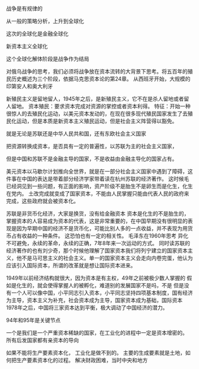 
### 
战争是有规律的

从一般的策略分析，上升到全球化

这次的全球化是金融全球化

新资本主义全球化

这个全球化解体阶段是战争作为结局

对俄乌战争的思考，我们必须将战争放在资本流转的大背景下思考。将五百年的殖民历史概述为三个阶段，依据马克思资本论的第24章。
从西班牙开始，大规模的印第安人和奥大利牙

新殖民主义是留地留人，1945年之后，是新殖民主义，它不在是杀人留地或者留人留地。
资本殖民：要求资本完成对资源的掌控或者资本利得。
特征：开始一种很惊人的去殖民化运动，以美元资本发动的，在现在很多现代殖民国家发生了去殖民化运动，但是本质是新资本主义殖民运动，但是社会主义阵营得以豁免。

就是无论是苏联还是中华人民共和国，还有东欧社会主义国家

把资源转换成资本，是否具有一定的普遍性，以苏联为主的社会主义国家，

但是中国和苏联不是金融主导的国家，不是收益由金融主导化的国家占有。

美元资本以马歇尔计划推向全世界，就是在一部分社会主义国家中遇到了障碍，这件事在中国的表达是带着部分经济学家带着读在杭州苏联的经济著作。 
这时候毛已经洞见到一些问题，有正面的影响，资产阶级不是胎生不是卵生而是化生，化生在党内。 
土改完成就变成了国家资本，不能由人民掌握只能由代表人民的政府来完成，这些政府就会被资本化。

苏联是非货币化经济，大家是换货，没有给金融资本 资本是化生的不是胎生的，掌握资本的人容易成为资本的代表，这是非常重要的，在中国早期没有很明显的表现是因为早期中国的经济不是货币化，可能比别人多的一点收益，并不表现为用货币占有收益的一种条件。 这恐怕也有一定的相关性。 
毛泽东在1960年思考 异化不可避免，永续的革命，永续的正确，7年8年来一次运动的方式。
同时读苏联的经济著作的也有刘少奇，那个时候他理解了国家资本我们将列宁建立的国家资本主义，他不是马可思主义的社会主义。单一的国家资本主义会走向内卷完蛋，他认为应该引入国际资本，所谓的改革就是想让国际资本进来。

1949年以前经济结构就很大，因为资本是有主权，49年之前被极少数人掌握的
假如是化生的，就会使得掌握人的被孵化，难道别的发展国家不是吗，不是
但是没有一个人可以像中国，小平同志引入资本，小平同志坚持四项基本制度，国有经济为主导，资本主义为补充，社会资本成为主导，国家资本成为基础，国际资本 1978年之后，中国将三家资本达到平衡，极大调动了中国经济的潜力。

94年和95年是关键节点

一个是我们是一个严重资本稀缺的国家，在工业化的进程中一定是资本增密的。
所有后发国家都有亲资本的导向

如果不能将生产要素资本化， 工业化是做不到的。
主要的生成要素就是土地，如何把生产要素资本化的过程。
解决财政困难，当时中央和地方